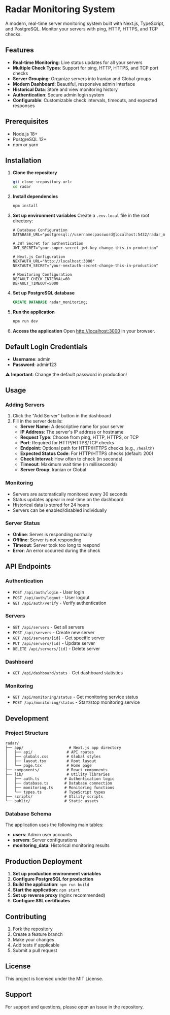 # Radar Monitoring System

A modern, real-time server monitoring system built with Next.js, TypeScript, and PostgreSQL. Monitor your servers with ping, HTTP, HTTPS, and TCP checks.

## Features

- **Real-time Monitoring**: Live status updates for all your servers
- **Multiple Check Types**: Support for ping, HTTP, HTTPS, and TCP port checks
- **Server Grouping**: Organize servers into Iranian and Global groups
- **Modern Dashboard**: Beautiful, responsive admin interface
- **Historical Data**: Store and view monitoring history
- **Authentication**: Secure admin login system
- **Configurable**: Customizable check intervals, timeouts, and expected responses

## Prerequisites

- Node.js 18+ 
- PostgreSQL 12+
- npm or yarn

## Installation

1. **Clone the repository**
   ```bash
   git clone <repository-url>
   cd radar
   ```

2. **Install dependencies**
   ```bash
   npm install
   ```

3. **Set up environment variables**
   Create a `.env.local` file in the root directory:
   ```env
   # Database Configuration
   DATABASE_URL="postgresql://username:password@localhost:5432/radar_monitoring"

   # JWT Secret for authentication
   JWT_SECRET="your-super-secret-jwt-key-change-this-in-production"

   # Next.js Configuration
   NEXTAUTH_URL="http://localhost:3000"
   NEXTAUTH_SECRET="your-nextauth-secret-change-this-in-production"

   # Monitoring Configuration
   DEFAULT_CHECK_INTERVAL=60
   DEFAULT_TIMEOUT=5000
   ```

4. **Set up PostgreSQL database**
   ```sql
   CREATE DATABASE radar_monitoring;
   ```

5. **Run the application**
   ```bash
   npm run dev
   ```

6. **Access the application**
   Open [http://localhost:3000](http://localhost:3000) in your browser.

## Default Login Credentials

- **Username**: admin
- **Password**: admin123

⚠️ **Important**: Change the default password in production!

## Usage

### Adding Servers

1. Click the "Add Server" button in the dashboard
2. Fill in the server details:
   - **Server Name**: A descriptive name for your server
   - **IP Address**: The server's IP address or hostname
   - **Request Type**: Choose from ping, HTTP, HTTPS, or TCP
   - **Port**: Required for HTTP/HTTPS/TCP checks
   - **Endpoint**: Optional path for HTTP/HTTPS checks (e.g., `/health`)
   - **Expected Status Code**: For HTTP/HTTPS checks (default: 200)
   - **Check Interval**: How often to check (in seconds)
   - **Timeout**: Maximum wait time (in milliseconds)
   - **Server Group**: Iranian or Global

### Monitoring

- Servers are automatically monitored every 30 seconds
- Status updates appear in real-time on the dashboard
- Historical data is stored for 24 hours
- Servers can be enabled/disabled individually

### Server Status

- **Online**: Server is responding normally
- **Offline**: Server is not responding
- **Timeout**: Server took too long to respond
- **Error**: An error occurred during the check

## API Endpoints

### Authentication
- `POST /api/auth/login` - User login
- `POST /api/auth/logout` - User logout
- `GET /api/auth/verify` - Verify authentication

### Servers
- `GET /api/servers` - Get all servers
- `POST /api/servers` - Create new server
- `GET /api/servers/[id]` - Get specific server
- `PUT /api/servers/[id]` - Update server
- `DELETE /api/servers/[id]` - Delete server

### Dashboard
- `GET /api/dashboard/stats` - Get dashboard statistics

### Monitoring
- `GET /api/monitoring/status` - Get monitoring service status
- `POST /api/monitoring/status` - Start/stop monitoring service

## Development

### Project Structure

```
radar/
├── app/                    # Next.js app directory
│   ├── api/               # API routes
│   ├── globals.css        # Global styles
│   ├── layout.tsx         # Root layout
│   └── page.tsx           # Home page
├── components/            # React components
├── lib/                   # Utility libraries
│   ├── auth.ts           # Authentication logic
│   ├── database.ts       # Database connection
│   ├── monitoring.ts     # Monitoring functions
│   └── types.ts          # TypeScript types
├── scripts/              # Utility scripts
└── public/               # Static assets
```

### Database Schema

The application uses the following main tables:

- **users**: Admin user accounts
- **servers**: Server configurations
- **monitoring_data**: Historical monitoring results

## Production Deployment

1. **Set up production environment variables**
2. **Configure PostgreSQL for production**
3. **Build the application**: `npm run build`
4. **Start the application**: `npm start`
5. **Set up reverse proxy** (nginx recommended)
6. **Configure SSL certificates**

## Contributing

1. Fork the repository
2. Create a feature branch
3. Make your changes
4. Add tests if applicable
5. Submit a pull request

## License

This project is licensed under the MIT License.

## Support

For support and questions, please open an issue in the repository.
